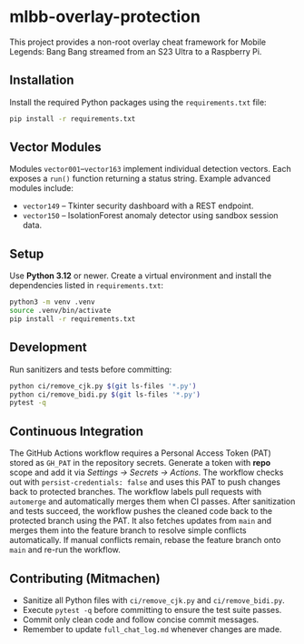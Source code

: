# mlbb-overlay-protection

This project provides a non-root overlay cheat framework for Mobile Legends: Bang Bang streamed from an S23 Ultra to a Raspberry Pi.

## Installation
Install the required Python packages using the `requirements.txt` file:

```bash
pip install -r requirements.txt
```

## Vector Modules
Modules `vector001`–`vector163` implement individual detection vectors. Each exposes a `run()` function returning a status string. Example advanced modules include:

- `vector149` – Tkinter security dashboard with a REST endpoint.
- `vector150` – IsolationForest anomaly detector using sandbox session data.

## Setup
Use **Python 3.12** or newer. Create a virtual environment and install the dependencies listed in `requirements.txt`:

```bash
python3 -m venv .venv
source .venv/bin/activate
pip install -r requirements.txt
```

## Development
Run sanitizers and tests before committing:

```bash
python ci/remove_cjk.py $(git ls-files '*.py')
python ci/remove_bidi.py $(git ls-files '*.py')
pytest -q
```

## Continuous Integration
The GitHub Actions workflow requires a Personal Access Token (PAT) stored as `GH_PAT` in the repository secrets. Generate a token with **repo** scope and add it via *Settings → Secrets → Actions*. The workflow checks out with `persist-credentials: false` and uses this PAT to push changes back to protected branches.
The workflow labels pull requests with `automerge` and automatically merges them when CI passes. After sanitization and tests succeed, the workflow pushes the cleaned code back to the protected branch using the PAT. It also fetches updates from `main` and merges them into the feature branch to resolve simple conflicts automatically. If manual conflicts remain, rebase the feature branch onto `main` and re-run the workflow.

## Contributing (Mitmachen)
* Sanitize all Python files with `ci/remove_cjk.py` and `ci/remove_bidi.py`.
* Execute `pytest -q` before committing to ensure the test suite passes.
* Commit only clean code and follow concise commit messages.
* Remember to update `full_chat_log.md` whenever changes are made.

